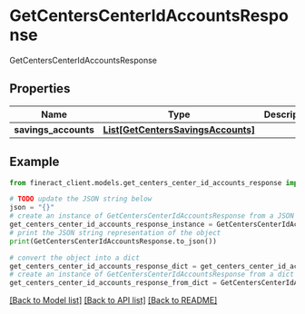 # GetCentersCenterIdAccountsResponse

GetCentersCenterIdAccountsResponse

## Properties

Name | Type | Description | Notes
------------ | ------------- | ------------- | -------------
**savings_accounts** | [**List[GetCentersSavingsAccounts]**](GetCentersSavingsAccounts.md) |  | [optional] 

## Example

```python
from fineract_client.models.get_centers_center_id_accounts_response import GetCentersCenterIdAccountsResponse

# TODO update the JSON string below
json = "{}"
# create an instance of GetCentersCenterIdAccountsResponse from a JSON string
get_centers_center_id_accounts_response_instance = GetCentersCenterIdAccountsResponse.from_json(json)
# print the JSON string representation of the object
print(GetCentersCenterIdAccountsResponse.to_json())

# convert the object into a dict
get_centers_center_id_accounts_response_dict = get_centers_center_id_accounts_response_instance.to_dict()
# create an instance of GetCentersCenterIdAccountsResponse from a dict
get_centers_center_id_accounts_response_from_dict = GetCentersCenterIdAccountsResponse.from_dict(get_centers_center_id_accounts_response_dict)
```
[[Back to Model list]](../README.md#documentation-for-models) [[Back to API list]](../README.md#documentation-for-api-endpoints) [[Back to README]](../README.md)


